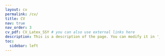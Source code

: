 ```yaml
---
layout: cv
permalink: /cv/
title: CV
nav: true
nav_order: 3
cv_pdf: CV_Latex_SSY # you can also use external links here
description: This is a description of the page. You can modify it in '_pages/cv.md'. You can also change or remove the top pdf download button.
toc:
  sidebar: left
---
```

